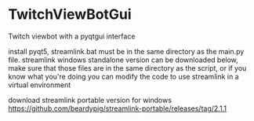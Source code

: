 # TwitchViewBotGui
Twitch viewbot with a pyqtgui interface

install pyqt5, streamlink.bat must be in the same directory as the main.py file. streamlink windows standalone version can be downloaded below, make sure that those files are in the same directory as the script, or if you know what you're doing you can modify the code to use streamlink in a virtual environment

download streamlink portable version for windows https://github.com/beardypig/streamlink-portable/releases/tag/2.1.1
